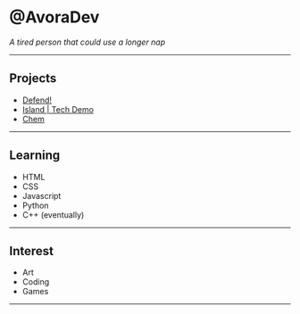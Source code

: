 # **@AvoraDev**
*A tired person that could use a longer nap*
___
## Projects
- [Defend!](https://avoradev.github.io/defend/)
- [Island | Tech Demo](https://avoradev.github.io/island/)
- [Chem](https://avoradev.github.io/chem/)
___
## Learning
- HTML
- CSS
- Javascript
- Python
- C++ (eventually)
___
## Interest
- Art
- Coding
- Games
___
